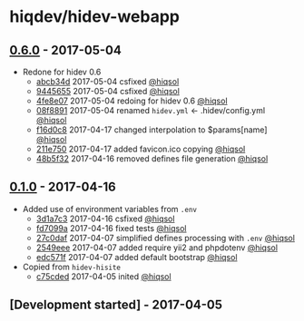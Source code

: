 # hiqdev/hidev-webapp

## [0.6.0] - 2017-05-04

- Redone for hidev 0.6
    - [abcb34d] 2017-05-04 csfixed [@hiqsol]
    - [9445655] 2017-05-04 csfixed [@hiqsol]
    - [4fe8e07] 2017-05-04 redoing for hidev 0.6 [@hiqsol]
    - [08f8891] 2017-05-04 renamed `hidev.yml` <- .hidev/config.yml [@hiqsol]
    - [f16d0c8] 2017-04-17 changed interpolation to $params[name] [@hiqsol]
    - [211e750] 2017-04-17 added favicon.ico copying [@hiqsol]
    - [48b5f32] 2017-04-16 removed defines file generation [@hiqsol]

## [0.1.0] - 2017-04-16

- Added use of environment variables from `.env`
    - [3d1a7c3] 2017-04-16 csfixed [@hiqsol]
    - [fd7099a] 2017-04-16 fixed tests [@hiqsol]
    - [27c0daf] 2017-04-07 simplified defines processing with `.env` [@hiqsol]
    - [2549eee] 2017-04-07 added require yii2 and phpdotenv [@hiqsol]
    - [edc571f] 2017-04-07 added default bootstrap [@hiqsol]
- Copied from `hidev-hisite`
    - [c75cded] 2017-04-05 inited [@hiqsol]

## [Development started] - 2017-04-05

[@hiqsol]: https://github.com/hiqsol
[sol@hiqdev.com]: https://github.com/hiqsol
[@SilverFire]: https://github.com/SilverFire
[d.naumenko.a@gmail.com]: https://github.com/SilverFire
[@tafid]: https://github.com/tafid
[andreyklochok@gmail.com]: https://github.com/tafid
[@BladeRoot]: https://github.com/BladeRoot
[bladeroot@gmail.com]: https://github.com/BladeRoot
[3d1a7c3]: https://github.com/hiqdev/hidev-webapp/commit/3d1a7c3
[fd7099a]: https://github.com/hiqdev/hidev-webapp/commit/fd7099a
[27c0daf]: https://github.com/hiqdev/hidev-webapp/commit/27c0daf
[2549eee]: https://github.com/hiqdev/hidev-webapp/commit/2549eee
[edc571f]: https://github.com/hiqdev/hidev-webapp/commit/edc571f
[c75cded]: https://github.com/hiqdev/hidev-webapp/commit/c75cded
[Under development]: https://github.com/hiqdev/hidev-webapp/releases
[0.1.0]: https://github.com/hiqdev/hidev-webapp/releases/tag/0.1.0
[abcb34d]: https://github.com/hiqdev/hidev-webapp/commit/abcb34d
[9445655]: https://github.com/hiqdev/hidev-webapp/commit/9445655
[4fe8e07]: https://github.com/hiqdev/hidev-webapp/commit/4fe8e07
[08f8891]: https://github.com/hiqdev/hidev-webapp/commit/08f8891
[f16d0c8]: https://github.com/hiqdev/hidev-webapp/commit/f16d0c8
[211e750]: https://github.com/hiqdev/hidev-webapp/commit/211e750
[48b5f32]: https://github.com/hiqdev/hidev-webapp/commit/48b5f32
[0.6.0]: https://github.com/hiqdev/hidev-webapp/compare/0.1.0...0.6.0
